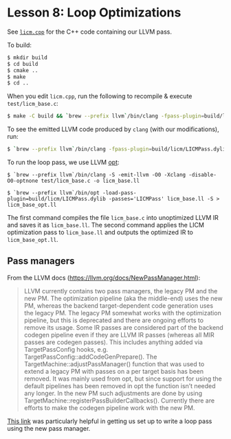 # Lesson 8: Loop Optimizations

See [`licm.cpp`](./licm/licm.cpp) for the C++ code containing our LLVM pass. 


To build:
```bash
$ mkdir build
$ cd build
$ cmake ..
$ make
$ cd ..
```

When you edit `licm.cpp`, run the following to recompile & execute `test/licm_base.c`:
```bash
$ make -C build && `brew --prefix llvm`/bin/clang -fpass-plugin=build/licm/LICMPass.dylib test/licm_base.c
```

To see the emitted LLVM code produced by `clang` (with our modifications), run:
```bash
$ `brew --prefix llvm`/bin/clang -fpass-plugin=build/licm/LICMPass.dylib -emit-llvm -S -o - test/licm_base.c
```

To run the loop pass, we use LLVM [opt](https://rocm.docs.amd.com/projects/llvm-project/en/latest/LLVM/llvm/html/CommandGuide/opt.html):
```
$ `brew --prefix llvm`/bin/clang -S -emit-llvm -O0 -Xclang -disable-O0-optnone test/licm_base.c -o licm_base.ll 

$ `brew --prefix llvm`/bin/opt -load-pass-plugin=build/licm/LICMPass.dylib -passes='LICMPass' licm_base.ll -S > licm_base_opt.ll
```

The first command compiles the file `licm_base.c` into unoptimized LLVM IR and saves it as `licm_base.ll`. The second command applies the LICM optimization pass to `licm_base.ll` and outputs the optimized IR to `licm_base_opt.ll`.

## Pass managers
From the LLVM docs (https://llvm.org/docs/NewPassManager.html):

> LLVM currently contains two pass managers, the legacy PM and the new PM. The optimization pipeline (aka the middle-end) uses the new PM, whereas the backend target-dependent code generation uses the legacy PM. The legacy PM somewhat works with the optimization pipeline, but this is deprecated and there are ongoing efforts to remove its usage. Some IR passes are considered part of the backend codegen pipeline even if they are LLVM IR passes (whereas all MIR passes are codegen passes). This includes anything added via TargetPassConfig hooks, e.g. TargetPassConfig::addCodeGenPrepare(). The TargetMachine::adjustPassManager() function that was used to extend a legacy PM with passes on a per target basis has been removed. It was mainly used from opt, but since support for using the default pipelines has been removed in opt the function isn’t needed any longer. In the new PM such adjustments are done by using TargetMachine::registerPassBuilderCallbacks(). Currently there are efforts to make the codegen pipeline work with the new PM.

[This link](https://discourse.llvm.org/t/how-to-write-a-loop-pass-using-new-pass-manager/70240) was particularly helpful in getting us set up to write a loop pass using the new pass manager.